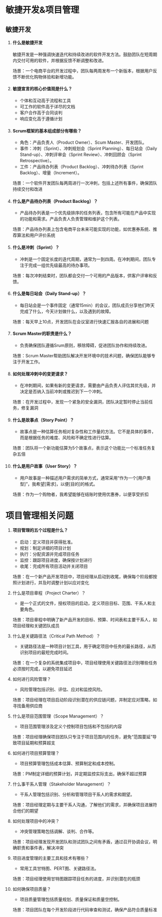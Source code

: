 # 敏捷开发&项目管理

## 敏捷开发

1. #### 什么是敏捷开发

   敏捷开发是一种强调快速迭代和持续改进的软件开发方法。鼓励团队在短周期内交付可用的软件，并根据反馈不断调整和改进。

   场景：一个电商平台的开发过程中，团队每两周发布一个新版本，根据用户反馈不断优化购物体验和新增功能。

2. #### 敏捷宣言的核心价值观是什么？

   - 个体和互动高于流程和工具
   - 可工作的软件高于详尽的文档
   - 客户合作高于合同谈判
   - 响应变化高于遵循计划

3. #### Scrum框架的基本组成部分有哪些？

   - 角色：产品负责人（Product Owner）、Scum Master、开发团队。
   - 事件：冲刺（Sprint）、冲刺规划会（Sprint Planning）、每日站会（Daily Stand-up）、冲刺评审会（Sprint Review）、冲刺回顾会（Sprint Retrospective）。
   - 工件：产品待办列表（Product Backlog）、冲刺待办列表（Sprint Backlog）、增量（Increment）。

   场景：一个软件开发团队每两周进行一次冲刺，包括上述所有事件，确保团队持续交付和改进

4. #### 什么是产品待办列表（Product Backlog）？

   - 产品待办列表是一个优先级排序的任务列表，包含所有可能在产品中实现的功能和需求。产品负责人负责管理和维护这个列表。

   场景：产品待办列表上包含电商平台未来可能实现的功能，如优惠券系统、推荐算法和用户评价系统

5. #### 什么是冲刺（Sprint）？

   - 冲刺是一个固定长度的迭代周期，通常为一到四周。在冲刺期间，团队专注于完成一组优先级最高的待办事项。

   场景：每次冲刺结束时，团队都会交付一个可用的产品版本，供客户评审和反馈。

6. #### 什么是每日站会（Daily Stand-up）？

   - 每日站会是一个事件固定（通常15min）的会议，团队成员分享他们昨天完成了什么，今天计划做什么，以及遇到的故障。

   场景：每天早上10点，开发团队在会议室进行快速汇报各自的进展和问题

7. #### Scrum Master的职责是什么？

   - 负责确保团队遵循Srum原则，移除障碍，促进团队协作和持续改进。

   场景：Scrum Master帮助团队解决开发环境中的技术问题，确保团队能够专注于开发工作。

8. #### 如何处理冲刺中的变更请求？

   - 在冲刺期间，如果有新的变更请求，需要由产品负责人评估其优先级，并决定是否纳入当前冲刺或推迟到下一个冲刺。

   场景：在开发过程中，发现一个紧急的安全漏洞，团队决定暂时停止当前任务，修复漏洞

9. #### 什么是故事点（Story Point）？

   - 故事点是一种估算任务相对复杂性和工作量的方法。它不是具体的事件，而是根据任务的难度、风险和不确定性进行估算。

   场景：团队将一个新功能估算为5个故事点，表示这个功能比一个标准任务复杂五倍

10. #### 什么是用户故事（User Story）？

    - 用户故事是一种描述用户需求的简单方式，通常采用“作为一个[用户类型]”，我希望[需求]，以便[目的]的格式。

    场景：作为一个购物者，我希望能够在结账时使用优惠券，以便享受折扣



# 项目管理相关问题

1. #### 项目管理的五个过程是什么？

   - 启动：定义项目并获得批准。
   - 规划：制定详细的项目计划
   - 执行：分配资源并完成项目任务
   - 监控：跟踪项目进度，确保按计划进行
   - 收尾：完成所有项目活动并关闭项目

   场景：在一个新产品开发项目中，项目经理从启动到收尾，确保每个阶段都按照计划进行，并及时调整计划以应对变化

2. 什么是项目章程（Project Charter）？

   - 是一个正式的文件，授权项目的启动，定义项目目标、范围、干系人和主要角色。

   场景：项目章程中明确了新产品开发的目标、预算、时间表和主要干系人，如项目经理和关键团队成员

3. 什么是关键路径法（Critical Path Method）？

   - 关键路径法是一种项目计划工具，用于确定项目中任务的最长路径，从而识别项目的最短完成时间。

   场景：在一个复杂的系统集成项目中，项目经理使用关键路径法识别哪些任务必须按时完成，以避免项目延迟

4. 如何进行风险管理？

   - 风险管理包括识别、评估、应对和监控风险。

   场景：项目经理在项目启动阶段识别潜在的供应链问题，并制定应对策略，如寻找备用供应商

5. 什么是项目范围管理（Scope Management）？

   - 项目范围管理涉及定义个控制项目包括和不包括的内容

   场景：项目经理确保项目团队只专注于项目范围内的任务，避免“范围蔓延”导致项目延期和预算超支

6. 如何进行项目预算管理？

   - 项目预算管理包括成本估算、预算制定和成本控制。

   场景：PM制定详细的预算计划，并定期监控实际支出，确保不超过预算

7. 什么事干系人管理（Stakeholder Management）？

   - 干系人管理包括识别、分析和管理项目干系人的需求和期望。

   场景：项目经理定期与主要干系人沟通，了解他们的需求，并确保项目进展符合他们的期望

8. 如何处理项目中的冲突？

   - 冲突管理策略包括调解、谈判、合作等。

   场景：项目经理发现开发团队和测试团队之间有矛盾，通过召开协调会议，明确职责和事件表，解决冲突

9. 项目进度管理的主要工具和技术有哪些？

   - 常用工具甘特图、PERT图、关键路径法。

   场景：项目经理使用甘特图跟踪项目任务的进度，并识别潜在的瓶颈

10. 如何确保项目质量？

    - 项目质量管理包括质量规划、质量保证和质量空控制。

    场景：项目团队在每个开发阶段进行代码审查和测试，确保产品符合质量标准

